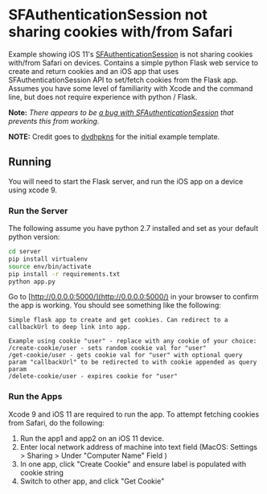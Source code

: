 # SFAuthenticationSession not sharing cookies with/from Safari

Example showing iOS 11's [SFAuthenticationSession](https://developer.apple.com/documentation/safariservices/sfauthenticationsession) is not sharing cookies with/from Safari on devices. Contains a simple python Flask web service to create and return cookies and an iOS app that uses SFAuthenticationSession API to set/fetch cookies from the Flask app. Assumes you have some level of familiarity with Xcode and the command line, but does not require experience with python / Flask.

**Note:** *There appears to be [a bug with SFAuthenticationSession](https://twitter.com/rmondello/status/887434621989789696) that prevents this from working.*

**NOTE:** Credit goes to [dvdhpkns](https://github.com/dvdhpkns/SFAuthenticationSession-example) for the initial example template.

## Running

You will need to start the Flask server, and run the iOS app on a device using xcode 9.

### Run the Server

The following assume you have python 2.7 installed and set as your default python version:

```bash
cd server
pip install virtualenv
source env/bin/activate
pip install -r requirements.txt
python app.py
```

Go to [http://0.0.0.0:5000/](http://0.0.0.0:5000/) in your browser to confirm the app is working. You should see something like the following:

```
Simple flask app to create and get cookies. Can redirect to a callbackUrl to deep link into app.

Example using cookie "user" - replace with any cookie of your choice:
/create-cookie/user - sets random cookie val for "user"
/get-cookie/user - gets cookie val for "user" with optional query param "callbackUrl" to be redirected to with cookie appended as query param
/delete-cookie/user - expires cookie for "user"
```

### Run the Apps

Xcode 9 and iOS 11 are required to run the app. To attempt fetching cookies from Safari, do the following:

1. Run the app1 and app2 on an iOS 11 device.
2. Enter local network address of machine into text field (MacOS: Settings > Sharing > Under "Computer Name" Field )
3. In one app, click "Create Cookie" and ensure label is populated with cookie string
4. Switch to other app, and click "Get Cookie"

